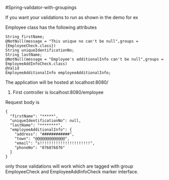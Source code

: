 #Spring-validator-with-groupings

If you want your validations to run as shown in the demo for ex

Employee class has the following attributes 
    
    String firstName;
    @NotNull(message = "This unique no can't be null",groups = {EmployeeCheck.class})
    String uniqueIdentificationNo;
    String lastName;
    @NotNull(message = "Employee's additionalInfo can't be null",groups = EmployeeAddInfoCheck.class)
    @Valid
    EmployeeAdditionalInfo employeeAdditionalInfo;
   
The application will be hosted at
localhost:8080/

1. First controller is localhost:8080/employee

Request body is

```
{
  "firstName": "*****",
  "uniqueIdentificationNo": null,
  "lastName": "********",
  "employeeAdditionalInfo": {
    "address": "############",
    "town": "@@@@@@@@@@@@@",
    "email": "s!!!!!!!!!!!!!!!!!!!!!!",
    "phoneNo": "876876876"
  }
}
```

only those validations will work which are tagged with group EmployeeCheck and EmployeeAddInfoCheck marker interface.
